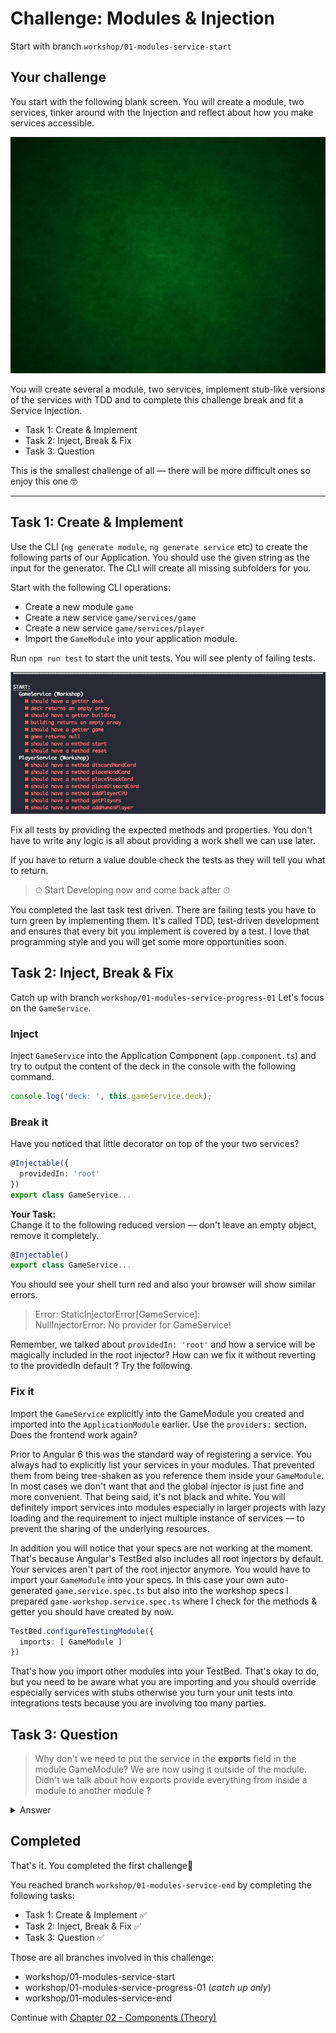 # Challenge: Modules & Injection
Start with branch `workshop/01-modules-service-start`

## Your challenge
You start with the following blank screen. You will create a module, two services, tinker around with the Injection and reflect about how you make services accessible.

![Blank Project](images/01-modules/blank-project.png)

You will create several a module, two services, implement stub-like versions of the services with TDD and to complete this challenge break and fit a Service Injection.

+ Task 1: Create & Implement
+ Task 2: Inject, Break & Fix
+ Task 3: Question

This is the smallest challenge of all — there will be more difficult ones so enjoy this one 🤓

---

## Task 1: Create & Implement
Use the CLI (`ng generate module`, `ng generate service` etc) to create the following parts of our Application. You should use the given string as the input for the generator. The CLI will create all missing subfolders for you.

Start with the following CLI operations:

+ Create a new module `game`
+ Create a new service `game/services/game`
+ Create a new service `game/services/player`
+ Import the `GameModule` into your application module.

Run `npm run test` to start the unit tests. You will see plenty of failing tests.

![](images/01-modules/failing-specs.png)

Fix all tests by providing the expected methods and properties. You don't have to write any logic is all about providing a work shell we can use later.

If you have to return a value double check the tests as they will tell you what to return.

> ⏱ Start Developing now and come back after ⏱

You completed the last task test driven. There are failing tests you have to turn green by implementing them. It's called TDD,
test-driven development and ensures that every bit you implement is covered by a test. I love that programming style and you will get some more opportunities soon.

## Task 2: Inject, Break & Fix
Catch up with branch `workshop/01-modules-service-progress-01`
Let's focus on the `GameService`.

### Inject
Inject `GameService` into the Application Component (`app.component.ts`) and try to output the content of the deck in the console with the following command.

```typescript
console.log('deck: ', this.gameService.deck);
```

### Break it
Have you noticed that little decorator on top of the your two services?

```typescript
@Injectable({
  providedIn: 'root'
})
export class GameService...
```

**Your Task:**<br>
Change it to the following reduced version — don't leave an empty object, remove it completely.

```typescript
@Injectable()
export class GameService...
```

You should see your shell turn red and also your browser will show similar errors.

> Error: StaticInjectorError[GameService]:<br>
>      NullInjectorError: No provider for GameService!

Remember, we talked about `providedIn: 'root'` and how a service will be magically included in the root injector? How can we fix it without reverting to the providedIn default ? Try the following.

### Fix it

Import the `GameService` explicitly into the GameModule you created and imported into the `ApplicationModule` earlier. Use the  `providers:` section. Does the frontend work again?

Prior to Angular 6 this was the standard way of registering a service. You always had to explicitly list your services in your modules. That prevented them from being tree-shaken as you reference them inside your `GameModule`. In most cases we don't want that and the global injector is just fine and more convenient. That being said, it's not black and white. You will definitely import services into modules especially in larger projects with lazy loading and the requirement to inject multiple instance of services — to prevent the sharing of the underlying resources.

In addition you will notice that your specs are not working at the moment. That's because Angular's TestBed also includes all root injectors by default. Your services aren't part of the root injector anymore. You would have to import your `GameModule` into your specs. In this case your own auto-generated `game.service.spec.ts` but also into the workshop specs I prepared `game-workshop.service.spec.ts` where I check for the methods & getter you should have created by now.

```typescript
TestBed.configureTestingModule({
  imports: [ GameModule ]
})
```

That's how you import other modules into your TestBed. That's okay to do, but you need to be aware what you are importing and you should override especially services with stubs otherwise you turn your unit tests into integrations tests because you are involving too many parties.

## Task 3: Question

> Why don't we need to put the service in the **exports** field in the module GameModule? We are now using it outside of the module. Didn't we talk about how exports provide everything from inside a module to another module ?

<details>
  <summary>Answer</summary>
  The field `exports:` is only for declarations (components, directive & pipes) and whole modules (which may export itself other declarations again). If you deal with services your only field to care about is `providers:` — if you don't use the default `provideIn` method.
</details>

## Completed
That's it. You completed the first challenge🏅

You reached branch `workshop/01-modules-service-end` by completing the following tasks:

+ Task 1: Create & Implement ✅
+ Task 2: Inject, Break & Fix ✅
+ Task 3: Question ✅

Those are all branches involved in this challenge:

+ workshop/01-modules-service-start
+ workshop/01-modules-service-progress-01 (_catch up only_)
+ workshop/01-modules-service-end

Continue with [Chapter 02 - Components (Theory)](../theory/02-components.md)
